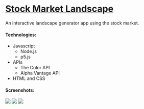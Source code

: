 # <a href="https://stockmarketlandscape.herokuapp.com/"> Stock Market Landscape </a>

An interactive landscape generator app using the stock market.

#### Technologies:
+ Javascript
    - Node.js
    - p5.js
+ APIs
    - The Color API
    - Alpha Vantage API
+ HTML and CSS

#### Screenshots:
<img src="http://www.vivianmyoung.com/resources/images/creative_code/landscape/landscape_1.webp">
<img src="http://www.vivianmyoung.com/resources/images/creative_code/landscape/landscape_2.webp">
<img src="http://www.vivianmyoung.com/resources/images/creative_code/landscape/landscape_3.webp">

